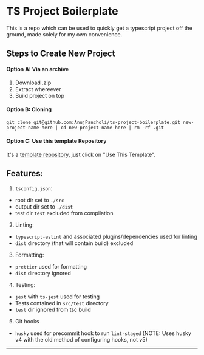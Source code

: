 # TS Project Boilerplate

This is a repo which can be used to quickly get a typescript project off the ground, made solely for my own convenience.

## Steps to Create New Project

#### Option A: Via an archive

1. Download .zip
2. Extract whereever
3. Build project on top

#### Option B: Cloning

`git clone git@github.com:AnujPancholi/ts-project-boilerplate.git new-project-name-here | cd new-project-name-here | rm -rf .git`

#### Option C: Use this template Repository

It's a [template repository](https://docs.github.com/en/github/creating-cloning-and-archiving-repositories/creating-a-repository-on-github/creating-a-repository-from-a-template), just click on "Use This Template".

## Features:

1.  `tsconfig.json`:

- root dir set to `./src`
- output dir set to `./dist`
- test dir `test` excluded from compilation

2.  Linting:

- `typescript-eslint` and associated plugins/dependencies used for linting
- `dist` directory (that will contain build) excluded

3.  Formatting:

- `prettier` used for formatting
- `dist` directory ignored

4.  Testing:

- `jest` with `ts-jest` used for testing
- Tests contained in `src/test` directory
- `test` dir ignored from tsc build

5.  Git hooks

- `husky` used for precommit hook to run `lint-staged` (NOTE: Uses husky v4 with the old method of configuring hooks, not v5)

---
